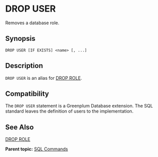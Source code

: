 # DROP USER 

Removes a database role.

## Synopsis 

``` {#sql_command_synopsis}
DROP USER [IF EXISTS] <name> [, ...]
```

## Description 

`DROP USER` is an alias for [DROP ROLE](DROP_ROLE.html).

## Compatibility 

The `DROP USER` statement is a Greenplum Database extension. The SQL standard leaves the definition of users to the implementation.

## See Also 

[DROP ROLE](DROP_ROLE.html)

**Parent topic:** [SQL Commands](../sql_commands/sql_ref.html)

